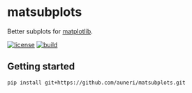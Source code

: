 # matsubplots

Better subplots for [matplotlib](https://matplotlib.org).

[![license](https://img.shields.io/github/license/auneri/matsubplots)](https://github.com/auneri/matsubplots/blob/main/LICENSE.md)
[![build](https://img.shields.io/github/actions/workflow/status/auneri/matsubplots/main.yml)](https://github.com/auneri/matsubplots/actions)

## Getting started

```shell
pip install git+https://github.com/auneri/matsubplots.git
```
